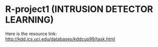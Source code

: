 # R-project1  (INTRUSION DETECTOR LEARNING)  
Here is the resource link: http://kdd.ics.uci.edu/databases/kddcup99/task.html  
